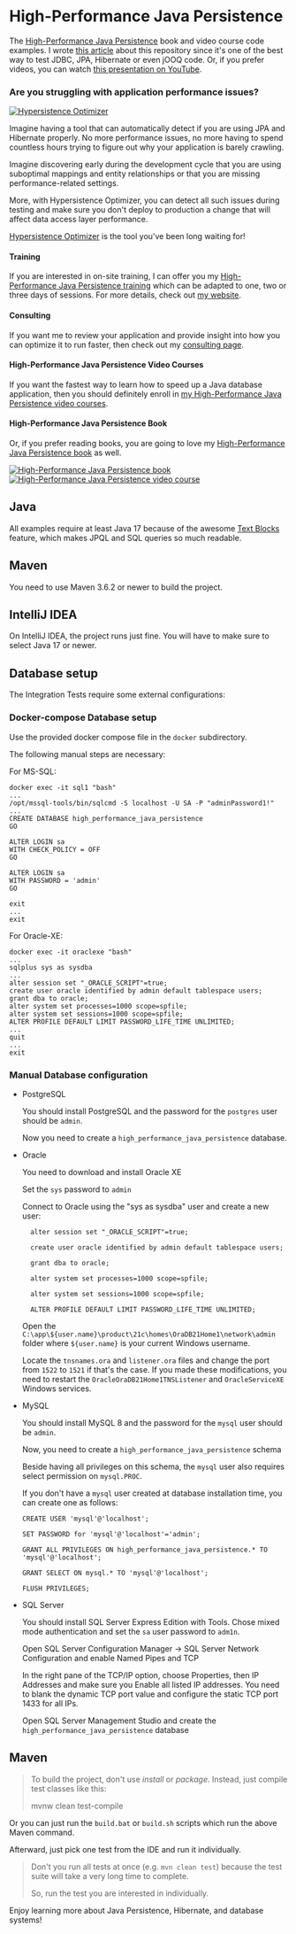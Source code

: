 # High-Performance Java Persistence

The [High-Performance Java Persistence](https://vladmihalcea.com/books/high-performance-java-persistence?utm_source=GitHub&utm_medium=banner&utm_campaign=hpjp) book and video course code examples. I wrote [this article](https://vladmihalcea.com/high-performance-java-persistence-github-repository/) about this repository since it's one of the best way to test JDBC, JPA, Hibernate or even jOOQ code. Or, if you prefer videos, you can watch [this presentation on YouTube](https://www.youtube.com/watch?v=U8MoOe8uMYA).

### Are you struggling with application performance issues?

<a href="https://vladmihalcea.com/hypersistence-optimizer/?utm_source=GitHub&utm_medium=banner&utm_campaign=hpjp">
<img src="https://vladmihalcea.com/wp-content/uploads/2019/03/Hypersistence-Optimizer-300x250.jpg" alt="Hypersistence Optimizer">
</a>

Imagine having a tool that can automatically detect if you are using JPA and Hibernate properly. No more performance issues, no more having to spend countless hours trying to figure out why your application is barely crawling.

Imagine discovering early during the development cycle that you are using suboptimal mappings and entity relationships or that you are missing performance-related settings. 

More, with Hypersistence Optimizer, you can detect all such issues during testing and make sure you don't deploy to production a change that will affect data access layer performance.

[Hypersistence Optimizer](https://vladmihalcea.com/hypersistence-optimizer/?utm_source=GitHub&utm_medium=banner&utm_campaign=hpjp) is the tool you've been long waiting for!

#### Training

If you are interested in on-site training, I can offer you my [High-Performance Java Persistence training](https://vladmihalcea.com/trainings/?utm_source=GitHub&utm_medium=banner&utm_campaign=hpjp)
which can be adapted to one, two or three days of sessions. For more details, check out [my website](https://vladmihalcea.com/trainings/?utm_source=GitHub&utm_medium=banner&utm_campaign=hpjp).

#### Consulting

If you want me to review your application and provide insight into how you can optimize it to run faster, 
then check out my [consulting page](https://vladmihalcea.com/consulting/?utm_source=GitHub&utm_medium=banner&utm_campaign=hpjp).

#### High-Performance Java Persistence Video Courses

If you want the fastest way to learn how to speed up a Java database application, then you should definitely enroll in [my High-Performance Java Persistence video courses](https://vladmihalcea.com/courses/?utm_source=GitHub&utm_medium=banner&utm_campaign=hpjp).

#### High-Performance Java Persistence Book

Or, if you prefer reading books, you are going to love my [High-Performance Java Persistence book](https://vladmihalcea.com/books/high-performance-java-persistence?utm_source=GitHub&utm_medium=banner&utm_campaign=hpjp) as well.

<a href="https://vladmihalcea.com/books/high-performance-java-persistence?utm_source=GitHub&utm_medium=banner&utm_campaign=hpjp">
<img src="https://i0.wp.com/vladmihalcea.com/wp-content/uploads/2018/01/HPJP_h200.jpg" alt="High-Performance Java Persistence book">
</a>

<a href="https://vladmihalcea.com/courses?utm_source=GitHub&utm_medium=banner&utm_campaign=hpjp">
<img src="https://i0.wp.com/vladmihalcea.com/wp-content/uploads/2018/01/HPJP_Video_Vertical_h200.jpg" alt="High-Performance Java Persistence video course">
</a>

## Java

All examples require at least Java 17 because of the awesome [Text Blocks](https://openjdk.java.net/jeps/355) feature, which makes JPQL and SQL queries so much readable.

## Maven

You need to use Maven 3.6.2 or newer to build the project.

## IntelliJ IDEA

On IntelliJ IDEA, the project runs just fine. You will have to make sure to select Java 17 or newer.

## Database setup

The Integration Tests require some external configurations:

### Docker-compose Database setup

Use the provided docker compose file in the `docker` subdirectory.

The following manual steps are necessary:

For MS-SQL:

    docker exec -it sql1 "bash"
    ...       
    /opt/mssql-tools/bin/sqlcmd -S localhost -U SA -P "adminPassword1!"
    ...
    CREATE DATABASE high_performance_java_persistence
    GO

    ALTER LOGIN sa
    WITH CHECK_POLICY = OFF
    GO

    ALTER LOGIN sa
    WITH PASSWORD = 'admin'
    GO

    exit
    ...
    exit

For Oracle-XE:

    docker exec -it oraclexe "bash"
    ...
    sqlplus sys as sysdba
    ...
    alter session set "_ORACLE_SCRIPT"=true;
    create user oracle identified by admin default tablespace users;
    grant dba to oracle;
    alter system set processes=1000 scope=spfile;
    alter system set sessions=1000 scope=spfile;
    ALTER PROFILE DEFAULT LIMIT PASSWORD_LIFE_TIME UNLIMITED;
    ...
    quit
    ...
    exit

### Manual Database configuration

- PostgreSQL

    You should install PostgreSQL and the password for the `postgres` user should be `admin`.

    Now you need to create a `high_performance_java_persistence` database.
    
- Oracle

    You need to download and install Oracle XE

    Set the `sys` password to `admin`

    Connect to Oracle using the "sys as sysdba" user and create a new user:
    
        alter session set "_ORACLE_SCRIPT"=true;

        create user oracle identified by admin default tablespace users;

        grant dba to oracle;

        alter system set processes=1000 scope=spfile;

        alter system set sessions=1000 scope=spfile;
        
        ALTER PROFILE DEFAULT LIMIT PASSWORD_LIFE_TIME UNLIMITED;

    Open the `C:\app\${user.name}\product\21c\homes\OraDB21Home1\network\admin` folder where `${user.name}` is your current Windows username.
  
    Locate the `tnsnames.ora` and `listener.ora` files and change the port from `1522` to `1521` if that's the case. If you made these modifications,
    you need to restart the `OracleOraDB21Home1TNSListener` and `OracleServiceXE` Windows services.
  
- MySQL

    You should install MySQL 8 and the password for the `mysql` user should be `admin`.

    Now, you need to create a `high_performance_java_persistence` schema

    Beside having all privileges on this schema, the `mysql` user also requires select permission on `mysql.PROC`.
    
    If you don't have a `mysql` user created at database installation time, you can create one as follows:
    
    ````
    CREATE USER 'mysql'@'localhost';
    
    SET PASSWORD for 'mysql'@'localhost'='admin';
    
    GRANT ALL PRIVILEGES ON high_performance_java_persistence.* TO 'mysql'@'localhost';
    
    GRANT SELECT ON mysql.* TO 'mysql'@'localhost';
    
    FLUSH PRIVILEGES;
    ````

- SQL Server

    You should install SQL Server Express Edition with Tools. Chose mixed mode authentication and set the `sa` user password to `adm1n`.

    Open SQL Server Configuration Manager -> SQL Server Network Configuration and enable Named Pipes and TCP
    
    In the right pane of the TCP/IP option, choose Properties, then IP Addresses and make sure you Enable all listed IP addresses.
    You need to blank the dynamic TCP port value and configure the static TCP port 1433 for all IPs.
        
    Open SQL Server Management Studio and create the `high_performance_java_persistence` database
    
## Maven

> To build the project, don't use *install* or *package*. Instead, just compile test classes like this:
>
>    mvnw clean test-compile
    
Or you can just run the `build.bat` or `build.sh` scripts which run the above Maven command.
    
Afterward, just pick one test from the IDE and run it individually.

> Don't you run all tests at once (e.g. `mvn clean test`) because the test suite will take a very long time to complete.
>
> So, run the test you are interested in individually.

Enjoy learning more about Java Persistence, Hibernate, and database systems!
